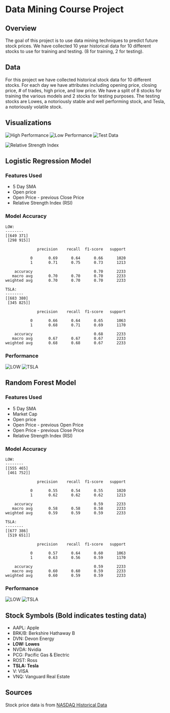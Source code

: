 # Data Mining Course Project
## Overview
The goal of this project is to use data mining techniques to predict future stock prices.  We have collected 10 year historical data for 10 different stocks to use for training and testing. (8 for training, 2 for testing).

## Data
For this project we have collected historical stock data for 10 different stocks.  For each day we have attributes including opening price, closing price, # of trades, high price, and low price.  We have a split of 8 stocks for training the various models and 2 stocks for testing purposes.  The testing stocks are Lowes, a notoriously stable and well performing stock, and Tesla, a notoriously volatile stock.

## Visualizations
![High Performance](./visualizations/high_perf.svg)
![Low Performance](./visualizations/low_perf.svg)
![Test Data](./visualizations/test.svg)

![Relative Strength Index](./visualizations/AAPL_rsi.svg)

## Logistic Regression Model
### Features Used
- 5 Day SMA
- Open price
- Open Price - previous Close Price
- Relative Strength Index (RSI)

### Model Accuracy
```
LOW:
--------
[[649 371]
 [298 915]]

              precision    recall  f1-score   support

           0       0.69      0.64      0.66      1020
           1       0.71      0.75      0.73      1213

    accuracy                           0.70      2233
   macro avg       0.70      0.70      0.70      2233
weighted avg       0.70      0.70      0.70      2233

TSLA:
--------
[[683 380]
 [345 825]]

              precision    recall  f1-score   support

           0       0.66      0.64      0.65      1063
           1       0.68      0.71      0.69      1170

    accuracy                           0.68      2233
   macro avg       0.67      0.67      0.67      2233
weighted avg       0.68      0.68      0.67      2233
```

### Performance
![LOW](./results/LOW_logistic_regr.svg)
![TSLA](./results/TSLA_logistic_regr.svg)

## Random Forest Model
### Features Used
- 5 Day SMA
- Market Cap
- Open price
- Open Price - previous Open Price
- Open Price - previous Close Price
- Relative Strength Index (RSI)

### Model Accuracy
```
LOW:
--------
[[555 465]
 [461 752]]

              precision    recall  f1-score   support

           0       0.55      0.54      0.55      1020
           1       0.62      0.62      0.62      1213

    accuracy                           0.59      2233
   macro avg       0.58      0.58      0.58      2233
weighted avg       0.59      0.59      0.59      2233

TSLA:
--------
[[677 386]
 [519 651]]

              precision    recall  f1-score   support

           0       0.57      0.64      0.60      1063
           1       0.63      0.56      0.59      1170

    accuracy                           0.59      2233
   macro avg       0.60      0.60      0.59      2233
weighted avg       0.60      0.59      0.59      2233
```

### Performance
![LOW](./results/LOW_random_forest.svg)
![TSLA](./results/TSLA_random_forest.svg)

## Stock Symbols (Bold indicates testing data)
- AAPL: Apple
- BRK/B: Berkshire Hathaway B
- DVN: Devon Energy
- **LOW: Lowes**
- NVDA: Nvidia
- PCG: Pacific Gas & Electric
- ROST: Ross
- **TSLA: Tesla**
- V: VISA
- VNQ: Vanguard Real Estate

## Sources
Stock price data is from [NASDAQ Historical Data](https://www.nasdaq.com/market-activity/quotes/historical)

